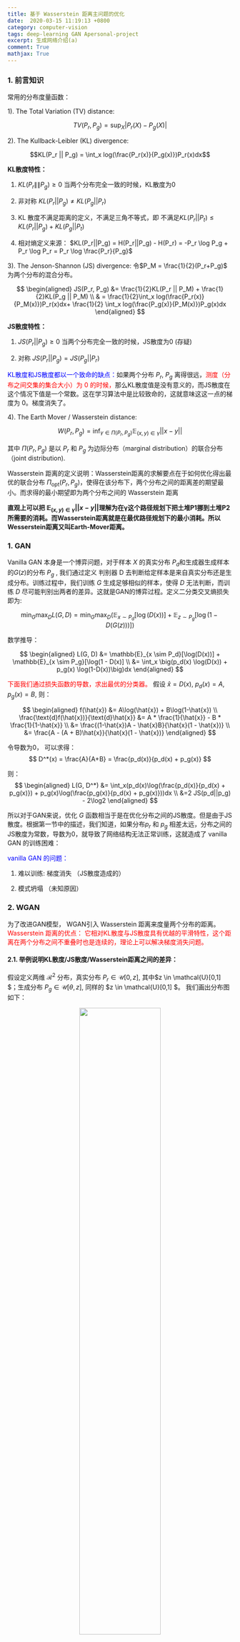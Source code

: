 ```yaml
---
title: 基于 Wasserstein 距离主问题的优化
date:  2020-03-15 11:19:13 +0800
category: computer-vision 
tags: deep-learning GAN Apersonal-project
excerpt: 生成网络介绍(a)
comment: True
mathjax: True
---
```


### 1. 前言知识
常用的分布度量函数：

1). The Total Variation (TV) distance:

$$
TV(P_r, P_g) = \sup_X |P_r(X) - P_g(X)|
$$

2). The Kullback-Leibler (KL) divergence:

$$KL(P_r || P_g) = \int_x log(\frac{P_r(x)}{P_g(x)})P_r(x)dx$$

**KL散度特性：**

1. $KL(P_r \|\| P_g) \ge 0$ 当两个分布完全一致的时候，KL散度为0

2. 非对称 $KL(P_r || P_g) \ne KL(P_g || P_r)$

3. KL 散度不满足距离的定义，不满足三角不等式，即 不满足$KL(P_r||P_t) \le KL(P_r||P_g) + KL(P_g||P_t)$  

4. 相对熵定义来源： $KL(P_r||P_g) = H(P_r||P_g) - H(P_r) = -P_r \log P_g + P_r \log P_r = P_r \log \frac{P_r}{P_g}$

3). The Jenson-Shannon (JS) divergence: 令$P_M = \frac{1}{2}(P_r+P_g)$ 为两个分布的混合分布。

$$
\begin{aligned}
JS(P_r, P_g) &= \frac{1}{2}KL(P_r || P_M) + \frac{1}{2}KL(P_g || P_M) \\
& = \frac{1}{2}\int_x log(\frac{P_r(x)}{P_M(x)})P_r(x)dx+ \frac{1}{2} \int_x log(\frac{P_g(x)}{P_M(x)})P_g(x)dx
\end{aligned}
$$

**JS散度特性：**
1. $JS(P_r||P_g) \ge 0$ 当两个分布完全一致的时候，JS散度为0 (存疑)

2. 对称 $JS(P_r || P_g) = JS(P_g || P_r)$

 <font color="blue">KL散度和JS散度都以一个致命的缺点：</font>如果两个分布 $P_r$, $P_g$ 离得很远，<font color="red">测度（分布之间交集的集合大小）为 $0$ 的时候，</font>那么KL散度值是没有意义的，而JS散度在这个情况下值是一个常数。这在学习算法中是比较致命的，这就意味这这一点的梯度为 $0$。梯度消失了。

4). The Earth Mover / Wasserstein distance:

$$
W(P_r, P_g) = \inf_{\gamma \in \Pi(P_r, P_g)} \mathbb{E}_{(x,y) \in \gamma}||x - y||
$$

其中 $\Pi(P_r, P_g)$ 是以 $P_r$ 和 $P_g$ 为边际分布（marginal distribution）的联合分布（joint distribution).

Wasserstein 距离的定义说明：Wasserstein距离的求解要点在于如何优化得出最优的联合分布 $\Pi_{\text{opt}}(P_r, P_g)$，使得在该分布下，两个分布之间的距离差的期望最小。而求得的最小期望即为两个分布之间的 Wasserstein 距离

**直观上可以把 $\mathbb{E}_{(x,y)\in\gamma} ||x−y||$理解为在γ这个路径规划下把土堆P1挪到土堆P2所需要的消耗。而Wasserstein距离就是在最优路径规划下的最小消耗。所以Wesserstein距离又叫Earth-Mover距离。**

### 1. GAN

Vanilla GAN 本身是一个博弈问题，对于样本 $X$ 的真实分布 $P_d$和生成器生成样本的$G(z)$的分布 $P_g$ , 我们通过定义 判别器 D 去判断给定样本是来自真实分布还是生成分布。训练过程中，我们训练 $G$ 生成足够相似的样本，使得 $D$ 无法判断，而训练 $D$ 尽可能判别出两者的差异。这就是GAN的博弈过程。定义二分类交叉熵损失即为:

$$
\min_G\max_D L(G, D) = \min_G\max_D(\mathbb{E}_{x \sim P_d}[\log(D(x))] + \mathbb{E}_{z \sim P_g}[\log(1 - D(G(z)))])
$$

数学推导：

$$
\begin{aligned}
L(G, D) &= \mathbb{E}_{x \sim P_d}[\log(D(x))] + \mathbb{E}_{x \sim P_g}[\log(1 - D(x)] \\
&= \int_x \big(p_d(x) \log(D(x)) + p_g(x) \log(1-D(x))\big)dx
\end{aligned}
$$

<font color="red">下面我们通过损失函数的导数，求出最优的分类器。</font> 假设 $\hat{x} = D(x)$, $p_d(x) = A$, $p_g(x) = B$, 则：

$$
\begin{aligned}
f(\hat{x}) &= A\log(\hat{x}) + B\log(1-\hat{x}) \\
\frac{\text{d}f(\hat{x})}{\text{d}\hat{x}} &= A * \frac{1}{\hat{x}} - B * \frac{1}{1-\hat{x}} \\
&= \frac{(1-\hat{x})A - \hat{x}B}{\hat{x}(1 - \hat{x})} \\
&= \frac{A - (A + B)\hat{x}}{\hat{x}(1 - \hat{x})}
\end{aligned}
$$

令导数为0， 可以求得：
$$
D^*(x) = \frac{A}{A+B} = \frac{p_d(x)}{p_d(x) + p_g(x)}
$$

则：
$$
\begin{aligned}
L(G, D^*) &= \int_x(p_d(x)\log(\frac{p_d(x)}{p_d(x) + p_g(x)}) + p_g(x)\log(\frac{p_g(x)}{p_d(x) + p_g(x)}))dx \\
&=2 JS(p_d||p_g) - 2\log2
\end{aligned}
$$

所以对于GAN来说，优化 $G$ 函数相当于是在优化分布之间的JS散度。但是由于JS散度。根据第一节中的描述，我们知道，如果分布$p_r$ 和 $p_g$ 相差太远，分布之间的JS散度为常数，导数为0，就导致了网络结构无法正常训练，这就造成了 vanilla GAN 的训练困难：

<font color="blue">vanilla GAN 的问题：</font>

1. 难以训练: 梯度消失 （JS散度造成的）

2. 模式坍塌 （未知原因）

### 2. WGAN

为了改进GAN模型， WGAN引入 Wasserstein 距离来度量两个分布的距离。<font color="red">Wasserstein 距离的优点： 它相对KL散度与JS散度具有优越的平滑特性，这个距离在两个分布之间不重叠时也是连续的，理论上可以解决梯度消失问题。</font>

#### 2.1. 举例说明KL散度/JS散度/Wasserstein距离之间的差异：

假设定义两维 $\mathcal{R}^2$ 分布，真实分布 $P_r \in \mathcal{U}[0,z]$, 其中$z \in \mathcal{U}[0,1] $；生成分布 $P_g \in \mathcal{U}[\theta, z]$, 同样的 $z \in \mathcal{U}[0,1] $。 我们画出分布图如下：

<center><img src="https://selous123.github.io/assets/img/blog-gan/distribution.png" width="60%" height="auto"/>

<span>图. $P_r$ 和 $P_g$ 的示意图.</span></center>

a. KL散度

因为对于KL散度，当存在点 $(x,y)$ 满足 $P(x,y)>0$ and $Q(x,y) = 0$时，$KL(P||Q) = +\infty$。所以当 $\theta \ne 0$ 时，$P_r$ 和 $P_g$ 分布之间不存在重合点，则 $KL(P_r||P_g) = +\infty$；当 $\theta = 0$ 时，$P_r$ 和 $P_g$ 重合，此时 $KL(P_r||P_g) = 0$。

$$
KL(P_r, P_g) =  \left\{ 
    \begin{aligned}
    +\infty \qquad  &\text{if}\quad \theta \ne 0 \\
    0 \qquad &\text{if}\quad\theta = 0
    \end{aligned}
    \right.
$$

b. JS散度

如果$\theta \ne 0$, 则对于任何$P_r(x,y) \ne 0$的位置，$P_g(x,y) = 0$，于是 $P_M(x,y) =\frac{1}{2}(P_r(x,y) + P_g(x,y)) = \frac{1}{2}P_r(x,y)$，同样的对于任何 $P_g(x,y) \ne 0$的位置同样有 $P_M(x,y) = \frac{1}{2}P_g(x,y)$。则：

$$
JS(P_r, P_g) = \left\{
\begin{aligned}
\log2 \qquad  &\text{if}\quad \theta \ne 0 \\
0 \qquad &\text{if}\quad\theta = 0
\end{aligned}
\right.
$$

c. Wasserstein 距离

而对于wasserstein距离，两个分布之间只存在分布关系，所以之间的最小移动代价，就是直接平移过去就可以，于是两个分布之间的 Wasserstein 距离为 $\theta$。

$$
W(P_r, P_g) = \theta
$$

通过上述例子我们可以发现 Wasserstein 距离是可以度量两个不相交分布之间的距离的，而且是光滑的，处处可到。

<font color="red">我们重申Wassertein距离在度量分布距离问题中的优势： </font>
我们令$P_r$为固定的数据分布，$Z$ 是一个随机的高斯变量，然后通过生成器网络$g_\theta$输出生成的分布 $P_\theta = g_\theta(Z)$。

1. 如果 $g$ 函数关于 $\theta$ 是连续的，那么 $W(P_r, P_\theta)$ 关于 $\theta$ 也是连续的。

2. KL散度和JS散度不能满足条件1。


#### 2.2. 如何计算 Wasserstein 距离

Wasserstein 距离定义：

$$
W(P_r, P_g) = \inf_{\gamma \in \Pi(P_r, P_g)} \mathbb{E}_{(x,y) \in \gamma}||x - y||
$$

但是不幸的是，精确计算Wasserstein距离是很难的，因为我们无法知道原始数据和生成数据的真实分布，所以WGAN的原始论文中提出了对偶的方法来解决Wasserstein距离的难以计算的问题。

对偶问题定义：

$$
W(P_r, P_x) = \sup_{||f||_L \le 1} \mathbb{E}_{x\sim P_r}[f(x)] - \mathbb{E}_{x\sim P_g}[f(x)]
$$

其中 $f$ 函数 是一个映射；我们希望找到一个最优的映射 $f$ 满足 1. 1-Lipschitz 性质；2. 上述表达式所有可能取值的上界。

#### 2.3. 对偶形式推导

#### 2.4. 与 Vanilla GAN 训练方式的比较

1). 在 GAN 中，我们最小化的二分类的交叉熵损失函数为：

$$
\frac{1}{m} \sum_{i=1}^{m} \log(D(x_i)) + \frac{1}{m} \sum_{i=1}^{m} (1 - \log(D(g(z_i)))
$$

所以判别器 D 的输出要经过激活函数 sigmoid 限制在$[0,1]$。

而在WGAN中，损失函数为：

$$
\frac{1}{m} \sum_{i=1}^{m} f(x_i) - \frac{1}{m} \sum_{i=1}^{m} (f(g(z_i))
$$

$f$ 函数并没有这种限制。所以网络架构中需要把激活函数去掉。

2). 通过GAN中的推到我们知道，如果 每次迭代 都把 D 训练到最优，那么 G 相当于在优化分布之间的 JS 散度，而对于JS散度来说，当分布差异大的时候，就会变成常数，导数为0，使得网络训练失败，所以在GAN的训练中，一般生成器迭代n次，而判别器迭代1次； 在WGAN中，因为wasserstein 距离是处处可导的，所以我们每次迭代都可以精确计算wasserstein距离，同时为了加快训练速度，一般先迭代 $f$ 训练 n 次，然后生成器迭代 1 次。

上述描述基本解释了GAN训练不稳定的问题，但是关于模式坍塌并没有给出很好的解释，原始论文中只提及一句：**In no experiment did we see evidence of mode collapse for the WGAN algorithm.**

### 3. Primal WGAN

为了对 WGAN 有更深层次的理解，我们的工作关注于如何直接优化Wassertein 距离，而不是转化为对偶问题进行优化。

首先我们重新复习一下 Wasserstein 距离的定义：

$$
W(P_r, P_g) = \inf_{\gamma \in \Pi(P_r, P_g)} \mathbb{E}_{(x,y) \in \gamma}||x - y||
$$

解决该问题的难点在于**如何定义联合分布函数 $\Pi(P_r, P_g)$**。

在EWD（经验Wasserstein距离）中，为了直接计算Wasserstein 距离，将所有采样到的样本定义为 $\frac{1}{n}$，也就是$P_r = \frac{1}{n}, P_g = \frac{1}{n}$。因此 Wasserstein 距离可以定义为：

$$
\begin{aligned}
W(P_r, P_g) &= \inf_{\gamma \in \Pi(P_r, P_g)} \mathbb{E}_{(x,y) \in \gamma}||x - y|| \\
s.t.& \left\{
\begin{aligned}
\sum_i\pi_{ij} = \frac{1}{n} \\
\sum_j\pi_{ij} = \frac{1}{n} \\
\pi_{ij} >0 \\
\end{aligned}
\right.
\end{aligned}
$$

这里，$\pi^*_{ij}=\frac{1}{n}$ 对应于将生成的数据点$y_j$传输到实际数据点$x_i$的距离，在$x_i$ 到所有y点的传输代价已经明确的前提下，目标是最小化平均传输成本；这就表明每个生成的数据点与真实样本是一一对应。因此，求解最优匹配 $\pi^*$ 可以形式化为线性分配问题（LAP）。我们利用匈牙利算法求解最优匹配$\pi^*$，并在GPU上实现，使算法更快、更省时。

如下图所示，横向表示真实样本 $X \in [x_1, \cdots, x_8]$， 纵向表示生成样本 $Y \in [y_1, \cdots, y_8]$。黑色表示数据点 $x$ 与数据点 $y$ 匹配。

<center><img src="https://selous123.github.io/assets/img/blog-gan/distribution.png" width="60%" height="auto"/>

<span>图. mini-batch 带来的问题.</span></center>


如上图所示，假设样本量为8个，min-batch的m取值为4，则mini-batch 计算出的Wassertein距离 匹配方式与真实数据分布的方式有比较大的差异，导致了计算产生偏差，也就是mini-batch随机采样的方式会导致主问题训练不稳定，无法收敛。

最终我们计算出两者的偏差为：
$$
\begin{aligned}
|B_M| &= \frac1n \sum_{i=1}^m \sum_{\substack{j=s_i \\ \pi^*_i(j)\neq \pi^*(j)}}^{ib}\big|c(x_j,y_{\pi^*_i(j)}) - c(x_j,y_{\pi^*(j)})\big| \\
&\le \frac1n \sum_{i=1}^m \sum_{\substack{j=s_i \\ \pi^*_i(j)\neq \pi^*(j)}}^{ib} c(y_{\pi^*_i(j)},y_{\pi^*(j)})
\end{aligned}
$$

我们发现假设 $\forall \pi^*_i(j) \neq \pi^*(j), c(y_{\pi^*_i(j)},y_{\pi^*(j)}) \rightarrow 0$ 则 $|B_M| \rightarrow 0$.

**上述证明说明如果mini-batch采样的分布服从数据集 $X$ 的分布，则偏差$B_M$趋于零。在这种情况下，MBWD的优化相当于EWD的优化，模型是稳定的。**

通过对WGAN 主问题的研究我们可以总结出WGAN的性质：

1). 模型中基本不会出现模式坍塌的问题，因为一一匹配的性质保证了所有抽样的样本都会参与计算。

2). Mini-batch随机采样的训练方式会导致主问题WGAN训练不稳定。在对偶问题中的表现就是会 Catastrophic forgetting（灾难性遗忘）——GAN在训练中，会逐渐遗忘前面batch中学习到的数据分布—— 目前ICML2019 上就有一篇基于DPP采样代替随机采样额工作来提高GAN的训练$^{[3]}$。

### 4. 总结

GAN 是从14年开始一直被大家广泛研究的问题。虽然WGAN提出很严密的数学证明，但是在实际应用的过程中WGAN的效果并没有比GAN有很大的提升，所以GAN的优秀还是被大家广泛认可的。

从WGAN主问题中的研究中我们发现，如果只使用单一的生成器去生成样本，那么生成的样本会与真实的样本很相似。**所以GAN是否能生成它未见过的样本，依然是存疑的。** 

1). 在GAN的工作中一般使用插值图像表示GAN的泛化性能，那么生成插值图像是否就可以算作是它未见过的样本？

2). 从PWGAN的研究中我们发现，精确的计算Wasserstein 距离并不能提升GAN网络的泛化性能。所以我认为 GAN 优秀的创作能力很大程度上是判别器D（GAN）或者critic函数（WGAN）的不确定性带来的。 

3). GAN 的思想 也已经被应用到各大领域，大部分结合的工作也都是基于Discriminator在做文章，这也同样说明 Discriminator 是GAN中最精华的思想。


<center> <font size="5"><b>Reference</b></font> </center>

[1]. https://vincentherrmann.github.io/blog/wasserstein/

[2]. https://www.alexirpan.com/2017/02/22/wasserstein-gan.html

[3]. Elfeki, M. et al. GDPP: Learning Diverse Generations using Determinantal Point Processes. In ICML 2019
